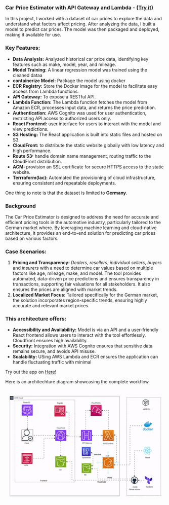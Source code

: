 ### Car Price Estimator with API Gateway and Lambda - ([Try it](https://github.com/Konzisam/car_price_estimator/))

In this project, I worked with a dataset of car prices to explore the data and understand what factors affect pricing. After analyzing the data, I built a model to predict car prices. The model was then packaged and deployed, making it available for use.

### Key Features:

- **Data Analysis:** Analyzed historical car price data, identifying key features such as make, model, year, and mileage.
- **Model Training:** A linear regression model was trained using the cleaned dataa
- **containerize Model:** Package the model using docker
- **ECR Registry:** Store the Docker image for the model to facilitate easy access from Lambda functions.
- **API Gateway:** To expose a RESTful API. 
- **Lambda Function:** The Lambda function fetches the model from Amazon ECR, processes input data, and returns the price prediction.
- **Authentication:** AWS Cognito was used for user authentication, restricting API access to authorized users only.
- **React Frontend:** user interface for users to interact with the model and view predictions.
- **S3 Hosting:** The React application is built into static files and hosted on S3.
- **CloudFront:** to distribute the static website globally with low latency and high performance.
- **Route 53:** handle domain name management, routing traffic to the CloudFront distribution.
- **ACM:** provision an SSL certificate for secure HTTPS access to the static website.
- **Terrraform(Iac):** Automated the provisioning of cloud infrastructure, ensuring consistent and repeatable deployments.

One thing to note is that the dataset is limited to **Germany**.

### Background
The Car Price Estimator is designed to address the need for accurate and efficient pricing tools in the automotive industry, particularly tailored to the German market where. By leveraging machine learning and cloud-native architecture, it provides an end-to-end solution for predicting car prices based on various factors.

### Case Scenarios:
1. **Pricing and Transparency:** *Dealers*, *resellers*, *individual sellers*, *buyers* and *insurers* with a need to determine car values based on multiple factors like age, mileage, make, and model. The tool provides automated, data-driven price predictions and ensures transparency in transactions, supporting fair valuations for all stakeholders.
It also ensures the prices are aligned with market trends.
2. **Localized Market Focus:** Tailored specifically for the German market, the solution incorporates region-specific trends, ensuring highly accurate and relevant market prices.

### This architecture offers:
- **Accessibility and Availability:** Model is via an API and a user-friendly React frontend allows  users to interact with the tool effortlessly. Cloudfront ensures high availability.
- **Security:** Integration with AWS Cognito ensures that sensitive data remains secure, and avoids API misuse.
- **Scalability:** USing AWS Lambda and ECR ensures the application can handle fluctuating traffic with minimal 


Try out the app on [Here!](https://github.com/Konzisam/car_price_estimator/)


Here is an architechture diagram showcasing the complete workflow

![Funny Cat](https://github.com/Konzisam/car_price_estimator/blob/main/utils/architechture.gif)
